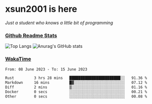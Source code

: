 # xsun2001 is here

*Just a student who knows a little bit of programming*

### [Github Readme Stats](https://github.com/anuraghazra/github-readme-stats)

![Top Langs](https://github-readme-stats.vercel.app/api/top-langs/?username=xsun2001&layout=compact&theme=radical) ![Anurag's GitHub stats](https://github-readme-stats.vercel.app/api?username=xsun2001&show_icons=true&theme=radical)

### [WakaTime](https://wakatime.com)

<!--START_SECTION:waka-->

```txt
From: 08 June 2023 - To: 15 June 2023

Rust         3 hrs 28 mins   ███████████████████████░░   91.36 %
Markdown     16 mins         █▓░░░░░░░░░░░░░░░░░░░░░░░   07.12 %
Diff         2 mins          ▒░░░░░░░░░░░░░░░░░░░░░░░░   01.16 %
Docker       0 secs          ░░░░░░░░░░░░░░░░░░░░░░░░░   00.21 %
Other        0 secs          ░░░░░░░░░░░░░░░░░░░░░░░░░   00.08 %
```

<!--END_SECTION:waka-->

